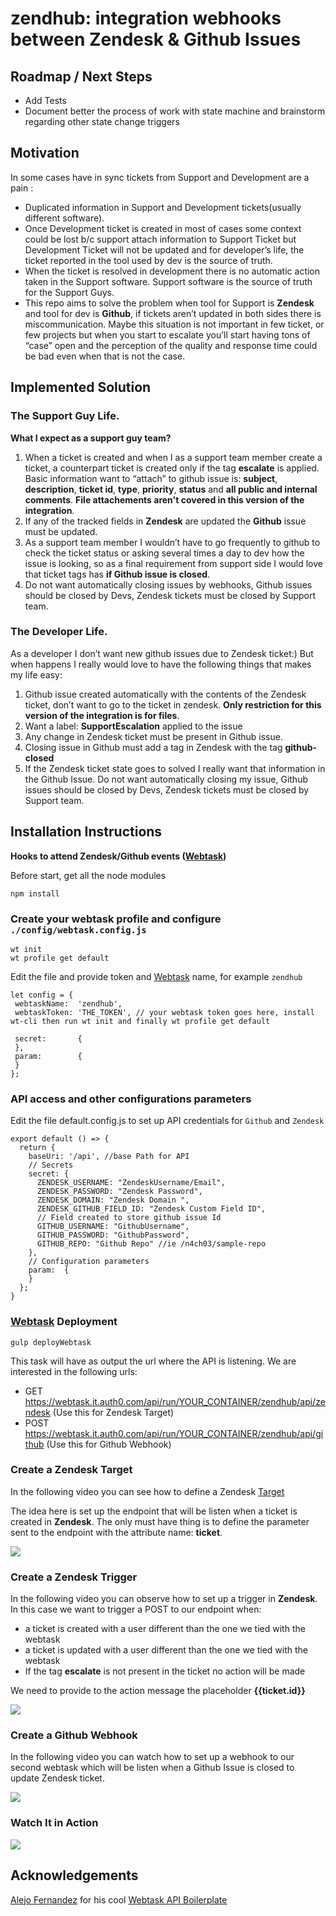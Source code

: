 # zendhub: integration webhooks between Zendesk & Github Issues

## Roadmap / Next Steps

* Add Tests
* Document better the process of work with state machine and brainstorm regarding other state change triggers

## Motivation

In some cases have in sync tickets from Support and Development are a pain :

* Duplicated information in Support and Development tickets(usually different software).
* Once Development ticket is created in most of cases some context could be lost b/c support attach information to Support Ticket but Development Ticket will not be updated and for developer’s life, the ticket reported in the tool used by dev is the source of truth.
* When the ticket is resolved in development there is no automatic action taken in the Support software. Support software is the source of truth for the Support Guys.
* This repo aims to solve the problem when tool for Support is **Zendesk** and tool for dev is **Github**, if tickets aren’t updated in both sides there is miscommunication. Maybe this situation is not important in few ticket, or few projects but when you start to escalate you’ll start having tons of “case” open and the perception of the quality and response time could be bad even when that is not the case.


## Implemented Solution

### The Support Guy Life.

**What I expect as a support guy team?**
1. When a ticket is created and when I as a support team member create a ticket, a counterpart ticket is created only if the tag **escalate** is applied.
Basic information want to “attach” to github issue is: **subject**, **description**, **ticket id**, **type**, **priority**, **status** and **all public and internal comments**. **File attachements aren't covered in this version of the integration**.
2. If any of the tracked fields in **Zendesk** are updated the **Github** issue must be updated.
3. As a support team member I wouldn’t have to go frequently to github to check the ticket status or asking several times a day to dev how the issue is looking, so as a final requirement from support side I would love that ticket tags has **if Github issue is closed**.
4. Do not want automatically closing issues by webhooks, Github issues should be closed by Devs, Zendesk tickets must be closed by Support team.

### The Developer Life.
As a developer I don’t want new github issues due to Zendesk ticket:) But when happens I really would love to have the following things that makes my life easy:

1. Github issue created automatically with the contents of the Zendesk ticket, don’t want to go to the ticket in zendesk. **Only restriction for this version of the integration is for files**.
2. Want a label: **SupportEscalation** applied to the issue
3. Any change in Zendesk ticket must be present in Github issue.
4. Closing issue in Github must add a tag in Zendesk with the tag **github-closed**
5. If the Zendesk ticket state goes to solved I really want that information in the Github Issue. Do not want automatically closing my issue, Github issues should be closed by Devs, Zendesk tickets must be closed by Support team.



## Installation Instructions

**Hooks to attend Zendesk/Github events ([Webtask](http://webtask.io/))**

Before start, get all the node modules
```
npm install
```

### Create your webtask profile and configure `./config/webtask.config.js`

```
wt init
wt profile get default
```

Edit the file and provide token and [Webtask](http://webtask.io/) name, for example `zendhub`

```
let config = {
 webtaskName:  'zendhub',
 webtaskToken: 'THE_TOKEN', // your webtask token goes here, install wt-cli then run wt init and finally wt profile get default

 secret:       {
 },
 param:        {
 }
};
```

### API access and other configurations parameters

Edit the file default.config.js to set up API credentials for `Github` and `Zendesk`

```
export default () => {
  return {
    baseUri: '/api', //base Path for API
    // Secrets
    secret: {
      ZENDESK_USERNAME: "ZendeskUsername/Email",
      ZENDESK_PASSWORD: "Zendesk Password",
      ZENDESK_DOMAIN: "Zendesk Domain ",
      ZENDESK_GITHUB_FIELD_ID: "Zendesk Custom Field ID",
      // Field created to store github issue Id
      GITHUB_USERNAME: "GithubUsername",
      GITHUB_PASSWORD: "GithubPassword",
      GITHUB_REPO: "Github Repo" //ie /n4ch03/sample-repo
    },
    // Configuration parameters
    param:  {
    }
  };
}
```

### [Webtask](http://webtask.io/) Deployment
```
gulp deployWebtask
```

This task will have as output the url where the API is listening. We are interested in the following urls:

* GET https://webtask.it.auth0.com/api/run/YOUR_CONTAINER/zendhub/api/zendesk (Use this for Zendesk Target)
* POST https://webtask.it.auth0.com/api/run/YOUR_CONTAINER/zendhub/api/github (Use this for Github Webhook)

### Create a Zendesk Target
In the following video you can see how to define a Zendesk [Target](https://support.zendesk.com/hc/en-us/articles/203662136-Notifying-external-targets)

The idea here is set up the endpoint that will be listen when a ticket is created in **Zendesk**. The only must have thing is to define the parameter sent to the endpoint with the attribute name: **ticket**.


![](https://dl.dropboxusercontent.com/u/3835331/zendhub-createTarget.gif)

### Create a Zendesk Trigger
In the following video you can observe how to set up a trigger in **Zendesk**. In this case we want to trigger a POST to our endpoint when:
* a ticket is created with a user different than the one we tied with the webtask
* a ticket is updated with a user different than the one we tied with the webtask
* If the tag **escalate** is not present in the ticket no action will be made

We need to provide to the action message the placeholder **{{ticket.id}}**

![](https://dl.dropboxusercontent.com/u/3835331/zendhub-createTrigger.gif)

### Create a Github Webhook
In the following video you can watch how to set up a webhook to our second webtask which will be listen when a Github Issue is closed to update Zendesk ticket.

![](https://dl.dropboxusercontent.com/u/3835331/zendhub-createWebhook.gif)

### Watch It in Action

![](https://dl.dropboxusercontent.com/u/3835331/zendhub-inaction.gif)

## Acknowledgements

[Alejo Fernandez](https://github.com/AlejoFernandez) for his cool [Webtask API Boilerplate](https://github.com/AlejoFernandez/webtask-api-boilerplate)
